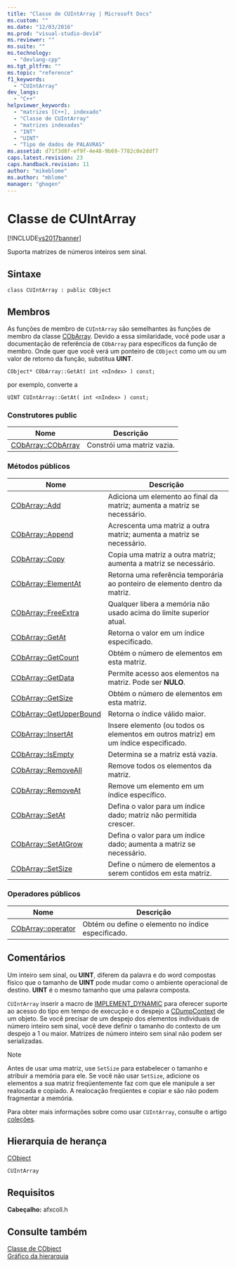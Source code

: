 ```yaml
---
title: "Classe de CUIntArray | Microsoft Docs"
ms.custom: ""
ms.date: "12/03/2016"
ms.prod: "visual-studio-dev14"
ms.reviewer: ""
ms.suite: ""
ms.technology: 
  - "devlang-cpp"
ms.tgt_pltfrm: ""
ms.topic: "reference"
f1_keywords: 
  - "CUIntArray"
dev_langs: 
  - "C++"
helpviewer_keywords: 
  - "matrizes [C++], indexado"
  - "Classe de CUIntArray"
  - "matrizes indexadas"
  - "INT"
  - "UINT"
  - "Tipo de dados de PALAVRAS"
ms.assetid: d71f3d8f-ef9f-4e48-9b69-7782c0e2ddf7
caps.latest.revision: 23
caps.handback.revision: 11
author: "mikeblome"
ms.author: "mblome"
manager: "ghogen"
---
```

# Classe de CUIntArray
[!INCLUDE[vs2017banner](../../assembler/inline/includes/vs2017banner.md)]

Suporta matrizes de números inteiros sem sinal.  
  
## Sintaxe  
  
```  
class CUIntArray : public CObject  
```  
  
## Membros  
 As funções de membro de `CUIntArray` são semelhantes às funções de membro da classe [CObArray](../../mfc/reference/cobarray-class.md).  Devido a essa similaridade, você pode usar a documentação de referência de `CObArray` para específicos da função de membro.  Onde quer que você verá um ponteiro de `CObject` como um ou um valor de retorno da função, substitua **UINT**.  
  
 `CObject* CObArray::GetAt( int <nIndex> ) const;`  
  
 por exemplo, converte a  
  
 `UINT CUIntArray::GetAt( int <nIndex> ) const;`  
  
### Construtores public  
  
|Nome|Descrição|  
|----------|---------------|  
|[CObArray::CObArray](../Topic/CObArray::CObArray.md)|Constrói uma matriz vazia.|  
  
### Métodos públicos  
  
|Nome|Descrição|  
|----------|---------------|  
|[CObArray::Add](../Topic/CObArray::Add.md)|Adiciona um elemento ao final da matriz; aumenta a matriz se necessário.|  
|[CObArray::Append](../Topic/CObArray::Append.md)|Acrescenta uma matriz a outra matriz; aumenta a matriz se necessário.|  
|[CObArray::Copy](../Topic/CObArray::Copy.md)|Copia uma matriz a outra matriz; aumenta a matriz se necessário.|  
|[CObArray::ElementAt](../Topic/CObArray::ElementAt.md)|Retorna uma referência temporária ao ponteiro de elemento dentro da matriz.|  
|[CObArray::FreeExtra](../Topic/CObArray::FreeExtra.md)|Qualquer libera a memória não usado acima do limite superior atual.|  
|[CObArray::GetAt](../Topic/CObArray::GetAt.md)|Retorna o valor em um índice especificado.|  
|[CObArray::GetCount](../Topic/CObArray::GetCount.md)|Obtém o número de elementos em esta matriz.|  
|[CObArray::GetData](../Topic/CObArray::GetData.md)|Permite acesso aos elementos na matriz.  Pode ser **NULO**.|  
|[CObArray::GetSize](../Topic/CObArray::GetSize.md)|Obtém o número de elementos em esta matriz.|  
|[CObArray::GetUpperBound](../Topic/CObArray::GetUpperBound.md)|Retorna o índice válido maior.|  
|[CObArray::InsertAt](../Topic/CObArray::InsertAt.md)|Insere elemento \(ou todos os elementos em outros matriz\) em um índice especificado.|  
|[CObArray::IsEmpty](../Topic/CObArray::IsEmpty.md)|Determina se a matriz está vazia.|  
|[CObArray::RemoveAll](../Topic/CObArray::RemoveAll.md)|Remove todos os elementos da matriz.|  
|[CObArray::RemoveAt](../Topic/CObArray::RemoveAt.md)|Remove um elemento em um índice específico.|  
|[CObArray::SetAt](../Topic/CObArray::SetAt.md)|Defina o valor para um índice dado; matriz não permitida crescer.|  
|[CObArray::SetAtGrow](../Topic/CObArray::SetAtGrow.md)|Defina o valor para um índice dado; aumenta a matriz se necessário.|  
|[CObArray::SetSize](../Topic/CObArray::SetSize.md)|Define o número de elementos a serem contidos em esta matriz.|  
  
### Operadores públicos  
  
|Nome|Descrição|  
|----------|---------------|  
|[CObArray::operator](../Topic/CObArray::operator.md)|Obtém ou define o elemento no índice especificado.|  
  
## Comentários  
 Um inteiro sem sinal, ou **UINT**, diferem da palavra e do word compostas físico que o tamanho de **UINT** pode mudar como o ambiente operacional de destino.  **UINT** é o mesmo tamanho que uma palavra composta.  
  
 `CUIntArray` inserir a macro de [IMPLEMENT\_DYNAMIC](../Topic/IMPLEMENT_DYNAMIC.md) para oferecer suporte ao acesso do tipo em tempo de execução e o despejo a [CDumpContext](../../mfc/reference/cdumpcontext-class.md) de um objeto.  Se você precisar de um despejo dos elementos individuais de número inteiro sem sinal, você deve definir o tamanho do contexto de um despejo a 1 ou maior.  Matrizes de número inteiro sem sinal não podem ser serializadas.  
  
> [!NOTE]
>  Antes de usar uma matriz, use `SetSize` para estabelecer o tamanho e atribuir a memória para ele.  Se você não usar `SetSize`, adicione os elementos a sua matriz freqüentemente faz com que ele manipule a ser realocada e copiado.  A realocação freqüentes e copiar e são não podem fragmentar a memória.  
  
 Para obter mais informações sobre como usar `CUIntArray`, consulte o artigo [coleções](../../mfc/collections.md).  
  
## Hierarquia de herança  
 [CObject](../Topic/CObject%20Class.md)  
  
 `CUIntArray`  
  
## Requisitos  
 **Cabeçalho:** afxcoll.h  
  
## Consulte também  
 [Classe de CObject](../Topic/CObject%20Class.md)   
 [Gráfico da hierarquia](../../mfc/hierarchy-chart.md)